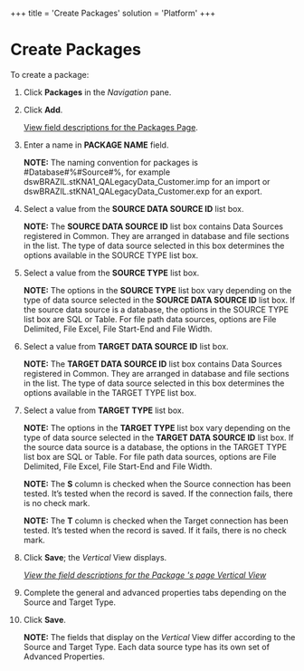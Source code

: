 +++
title = 'Create Packages'
solution = 'Platform'
+++

# Create Packages

To create a package:

1.  Click **Packages** in the *Navigation* pane.

2.  Click **Add**.
    
    [View field descriptions for the Packages Page](Packages_H).

3.  Enter a name in **PACKAGE NAME** field.
    
    **NOTE:** The naming convention for packages is
    \#Database\#%\#Source\#%, for example
    dswBRAZIL.stKNA1\_QALegacyData\_Customer.imp for an import or
    dswBRAZIL.stKNA1\_QALegacyData\_Customer.exp for an export.

4.  Select a value from the **SOURCE DATA SOURCE ID** list box.
    
    **NOTE:** The **SOURCE DATA SOURCE ID** list box contains Data
    Sources registered in Common. They are arranged in database and file
    sections in the list. The type of data source selected in this box
    determines the options available in the SOURCE TYPE list box.

5.  Select a value from the **SOURCE TYPE** list box.
    
    **NOTE:** The options in the **SOURCE TYPE** list box vary depending
    on the type of data source selected in the **SOURCE DATA SOURCE ID**
    list box. If the source data source is a database, the options in
    the SOURCE TYPE list box are SQL or Table. For file path data
    sources, options are File Delimited, File Excel, File Start-End and
    File Width.

6.  Select a value from **TARGET DATA SOURCE ID** list box.
    
    **NOTE:** The **TARGET DATA SOURCE ID** list box contains Data
    Sources registered in Common. They are arranged in database and file
    sections in the list. The type of data source selected in this box
    determines the options available in the TARGET TYPE list box.

7.  Select a value from **TARGET TYPE** list box.
    
    **NOTE:** The options in the **TARGET TYPE** list box vary depending
    on the type of data source selected in the **TARGET DATA SOURCE ID**
    list box. If the source data source is a database, the options in
    the TARGET TYPE list box are SQL or Table. For file path data
    sources, options are File Delimited, File Excel, File Start-End and
    File Width.
    
    **NOTE:** The **S** column is checked when the Source connection has
    been tested. It’s tested when the record is saved. If the connection
    fails, there is no check mark.
    
    **NOTE:** The **T** column is checked when the Target connection has
    been tested. It’s tested when the record is saved. If it fails,
    there is no check mark.

8.  Click **Save**; the *Vertical* View displays.
    
    *[View the field descriptions for the Package 's page Vertical
    View](Packages_H#Packages_V)*

9.  Complete the general and advanced properties tabs depending on the
    Source and Target Type.

10. Click **Save**.
    
    **NOTE:** The fields that display on the *Vertical* View differ
    according to the Source and Target Type. Each data source type has
    its own set of Advanced Properties.
